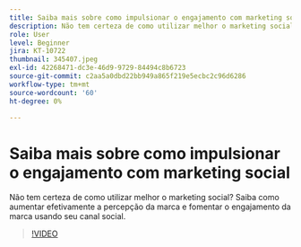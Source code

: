 ```yaml
---
title: Saiba mais sobre como impulsionar o engajamento com marketing social
description: Não tem certeza de como utilizar melhor o marketing social? Saiba como aumentar efetivamente a percepção da marca e fomentar o engajamento da marca usando seu canal social.
role: User
level: Beginner
jira: KT-10722
thumbnail: 345407.jpeg
exl-id: 42268471-dc3e-46d9-9729-84494c8b6723
source-git-commit: c2aa5a0dbd22bb949a865f219e5ecbc2c96d6286
workflow-type: tm+mt
source-wordcount: '60'
ht-degree: 0%

---
```


# Saiba mais sobre como impulsionar o engajamento com marketing social

Não tem certeza de como utilizar melhor o marketing social? Saiba como aumentar efetivamente a percepção da marca e fomentar o engajamento da marca usando seu canal social.

>[!VIDEO](https://video.tv.adobe.com/v/345407/?quality=12&learn=on)
